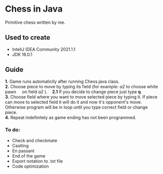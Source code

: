 # Chess in Java
Primitive chess written by me.

## Used to create
- InteliJ IDEA Community 2021.1.1
- JDK 16.0.1

## Guide
**1.** Game runs automaticlly after running Chess.java class. <br>
**2.** Choose piece to move by typing its field (for example: _a2_ to choose white pawn
&nbsp;&nbsp;&nbsp; on field _a2_ ).
&nbsp;&nbsp;&nbsp;**2.1** If you decide to change piece just type **q**. <br>
**3.** Choose field where you want to move selected piece by typing it. If piece can move to selected field it will do it and now it's opponent's move. Otherwise program will be in loop until you type correct field or change piece. <br>
**4.** Repeat indefinitely as game ending has not been programmed.



### To do:
- Check and checkmate
- Castling
- En passant
- End of the game
- Export notation to .txt file
- Code optimization
